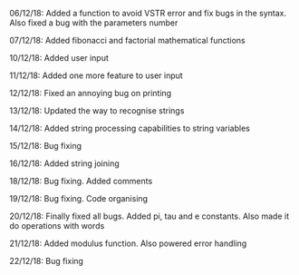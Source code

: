 06/12/18: Added a function to avoid VSTR error and fix bugs in the syntax. Also fixed a bug with the parameters number

07/12/18: Added fibonacci and factorial mathematical functions

10/12/18: Added user input

11/12/18: Added one more feature to user input

12/12/18: Fixed an annoying bug on printing

13/12/18: Updated the way to recognise strings

14/12/18: Added string processing capabilities to string variables

15/12/18: Bug fixing

16/12/18: Added string joining

18/12/18: Bug fixing. Added comments

19/12/18: Bug fixing. Code organising

20/12/18: Finally fixed all bugs. Added pi, tau and e constants. Also made it do operations with words

21/12/18: Added modulus function. Also powered error handling

22/12/18: Bug fixing
